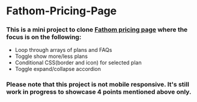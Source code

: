 # Fathom-Pricing-Page

### This is a mini project to clone [Fathom pricing page](https://usefathom.com/pricing) where the focus is on the following: 

* Loop through arrays of plans and FAQs
* Toggle show more/less plans
* Conditional CSS(border and icon) for selected plan
* Toggle expand/collapse accordion

### Please note that this project is not mobile responsive. It's still work in progress to showcase 4 points mentioned above only.
